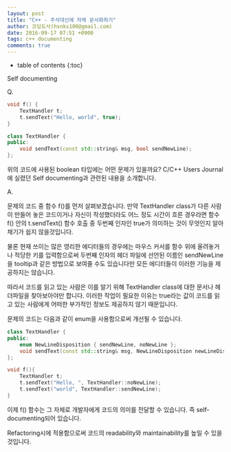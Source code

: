 ```yaml
---
layout: post
title: "C++ - 주석대신에 자체 문서화하기"
author: 코딩도사(hsnks100@gmail.com)
date: 2016-09-17 07:51 +0900
tags: c++ documenting
comments: true
---
```

* table of contents
{:toc}


Self documenting

Q.

``` cpp
void f() {
	TextHandler t;
	t.sendText("Hello, world", true);
}

class TextHandler {
public:
	void sendText(const std::string& msg, bool sendNewLine);
};
```

위의 코드에 사용된 boolean 타입에는 어떤 문제가 있을까요? C/C++ Users Journal에 실렸던 Self documenting과 관련된 내용을 소개합니다.

A.

문제의 코드 중 함수 f()를 먼저 살펴보겠습니다. 만약 TextHandler class가 다른 사람이 만들어 놓은 코드이거나 자신이 작성했더라도 어느 정도 시간이 흐른 경우라면 함수 f() 안의 t.sendText() 함수 호출 중 두번째 인자인 true가 의미하는 것이 무엇인지 알아채기가 쉽지 않을것입니다.

물론 현재 쓰이는 많은 영리한 에디터들의 경우에는 마우스 커서를 함수 위에 올려놓거나 적당한 키를 입력함으로써 두번째 인자의 헤더 파일에 선언된 이름인 sendNewLine을 tooltip과 같은 방법으로 보여줄 수도 있습니다만 모든 에디터들이 이러한 기능을 제공하지는 않습니다.

따라서 코드를 읽고 있는 사람은 이를 알기 위해 TextHandler class에 대한 문서나 헤더파일을 찾아보아야만 합니다. 이러한 작업이 필요한 이유는 true라는 값이 코드를 읽고 있는 사람에게 어떠한 부가적인 정보도 제공하지 않기 때문입니다.

문제의 코드는 다음과 같이 enum을 사용함으로써 개선될 수 있습니다.

``` cpp
class TextHandler {
public:
	enum NewLineDisposition { sendNewLine, noNewLine };
	void sendText(const std::string& msg, NewLineDisposition newLineDisposition);
};

void f(){
	TextHandler t;
	t.sendText("Hello, ", TextHandler::noNewLine);
	t.sendText("world", TextHandler::sendNewLine);
}

```

이제 f() 함수는 그 자체로 개발자에게 코드의 의미를 전달할 수 있습니다. 즉 self-documenting되어 있습니다.

Refactoring시에 적용함으로써 코드의 readability와 maintainability를 높일 수 있을것입니다.

